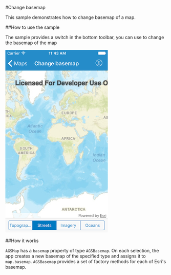 #Change basemap

This sample demonstrates how to change basemap of a map.

##How to use the sample

The sample provides a switch in the bottom toolbar, you can use to change the basemap of the map

![](image1.png)

##How it works

`AGSMap` has a `basemap` property of type `AGSBasemap`. On each selection, the app creates a new basemap of the specified type and assigns it to `map.basemap`. `AGSBasemap` provides a set of factory methods for each of Esri's basemap.





